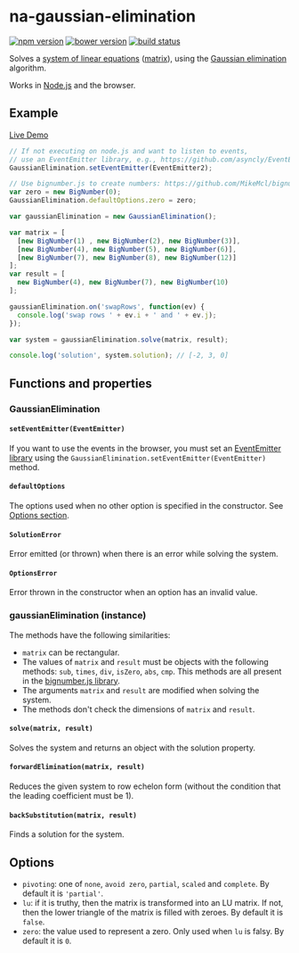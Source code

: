 # na-gaussian-elimination

[![npm version](http://img.shields.io/npm/v/na-gaussian-elimination.svg)](https://npmjs.org/package/na-gaussian-elimination)
[![bower version](https://img.shields.io/bower/v/na-gaussian-elimination.svg)](https://github.com/tfoxy/na-gaussian-elimination)
[![build status](https://travis-ci.org/tfoxy/na-gaussian-elimination.svg)](https://travis-ci.org/tfoxy/na-gaussian-elimination)

Solves a [system of linear equations] ([matrix]), using the [Gaussian elimination] algorithm.

Works in [Node.js] and the browser.

## Example

[Live Demo](http://jsbin.com/nuquga/embed?js,output)

```js
// If not executing on node.js and want to listen to events,
// use an EventEmitter library, e.g., https://github.com/asyncly/EventEmitter2
GaussianElimination.setEventEmitter(EventEmitter2);

// Use bignumber.js to create numbers: https://github.com/MikeMcl/bignumber.js/
var zero = new BigNumber(0);
GaussianElimination.defaultOptions.zero = zero;

var gaussianElimination = new GaussianElimination();

var matrix = [
  [new BigNumber(1) , new BigNumber(2), new BigNumber(3)],
  [new BigNumber(4), new BigNumber(5), new BigNumber(6)],
  [new BigNumber(7), new BigNumber(8), new BigNumber(12)]
];
var result = [
  new BigNumber(4), new BigNumber(7), new BigNumber(10)
];

gaussianElimination.on('swapRows', function(ev) {
  console.log('swap rows ' + ev.i + ' and ' + ev.j);
});

var system = gaussianElimination.solve(matrix, result);

console.log('solution', system.solution); // [-2, 3, 0]
```

## Functions and properties

### GaussianElimination

#### `setEventEmitter(EventEmitter)`

If you want to use the events in the browser, you must set an [EventEmitter library]
using the `GaussianElimination.setEventEmitter(EventEmitter)` method.

#### `defaultOptions`

The options used when no other option is specified in the constructor.
See [Options section](#Options).

#### `SolutionError`

Error emitted (or thrown) when there is an error while solving the system.

#### `OptionsError`

Error thrown in the constructor when an option has an invalid value.

### gaussianElimination (instance)

The methods have the following similarities:

  * `matrix` can be rectangular.
  * The values of `matrix` and `result` must be objects with the following methods: 
    `sub`, `times`, `div`, `isZero`, `abs`, `cmp`.
    This methods are all present in the [bignumber.js library].
  * The arguments `matrix` and `result` are modified when solving the system.
  * The methods don't check the dimensions of `matrix` and `result`.

#### `solve(matrix, result)`

Solves the system and returns an object with the solution property.

#### `forwardElimination(matrix, result)`

Reduces the given system to row echelon form 
(without the condition that the leading coefficient must be 1).

#### `backSubstitution(matrix, result)`

Finds a solution for the system.

## Options

  * `pivoting`: one of `none`, `avoid zero`, `partial`, `scaled` and `complete`.
    By default it is `'partial'`.
  * `lu`: if it is truthy, then the matrix is transformed into an LU matrix.
    If not, then the lower triangle of the matrix is filled with zeroes.
    By default it is `false`.
  * `zero`: the value used to represent a zero. Only used when `lu` is falsy.
    By default it is `0`.


[system of linear equations]: https://en.wikipedia.org/wiki/System_of_linear_equations
[matrix]: https://en.wikipedia.org/wiki/Matrix_(mathematics)
[Gaussian elimination]: https://en.wikipedia.org/wiki/Gaussian_elimination
[Node.js]: https://nodejs.org
[EventEmitter library]: https://github.com/asyncly/EventEmitter2
[bignumber.js library]: https://github.com/MikeMcl/bignumber.js
